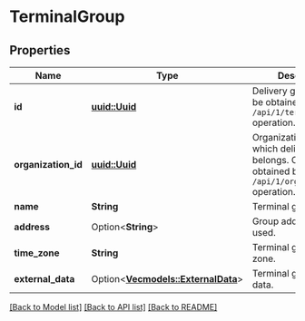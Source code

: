 # TerminalGroup

## Properties

Name | Type | Description | Notes
------------ | ------------- | ------------- | -------------
**id** | [**uuid::Uuid**](uuid::Uuid.md) | Delivery group ID.                Can be obtained by `/api/1/terminal_groups` operation. | 
**organization_id** | [**uuid::Uuid**](uuid::Uuid.md) | Organization ID to which delivery group belongs.                Can be obtained by `/api/1/organizations` operation. | 
**name** | **String** | Terminal group name. | 
**address** | Option<**String**> | Group address. Not used. | 
**time_zone** | **String** | Terminal group time zone. | 
**external_data** | Option<[**Vec<models::ExternalData>**](ExternalData.md)> | Terminal group external data. | [optional]

[[Back to Model list]](../README.md#documentation-for-models) [[Back to API list]](../README.md#documentation-for-api-endpoints) [[Back to README]](../README.md)


